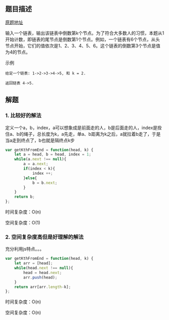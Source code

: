 ## 题目描述

[原题地址](https://leetcode-cn.com/problems/lian-biao-zhong-dao-shu-di-kge-jie-dian-lcof/)

输入一个链表，输出该链表中倒数第k个节点。为了符合大多数人的习惯，本题从1开始计数，即链表的尾节点是倒数第1个节点。例如，一个链表有6个节点，从头节点开始，它们的值依次是1、2、3、4、5、6。这个链表的倒数第3个节点是值为4的节点。


示例

```
给定一个链表: 1->2->3->4->5, 和 k = 2.

返回链表 4->5.
```

## 解题

### 1. 比较好的解法

定义一个a，b，index，a可以想象成是前面走的人，b是后面走的人，index是拴住a、b的绳子，总长度为k，a先走，单a、b距离为k之后，a就拉着b走了，于是当a走到终点了，b也就是隔终点k步

```javascript
var getKthFromEnd = function(head, k) {
    let a = head, b = head, index = 1;
    while(a.next !== null){
        a = a.next;
        if(index < k){
            index ++;
        }else{
            b = b.next;
        }
    }
    return b;
};
```

时间复杂度：O(n)

空间复杂度：O(1)

### 2. 空间复杂度高但是好理解的解法

充分利用js特点。。。

```javascript
var getKthFromEnd = function(head, k) {
    let arr = [head];
    while(head.next !== null){
        head = head.next;
        arr.push(head);
    }
    return arr[arr.length-k];
};
```

时间复杂度：O(n)

空间复杂度：O(n)
